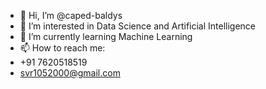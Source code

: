 - 👋 Hi, I’m @caped-baldys
- 👀 I’m interested in Data Science and Artificial Intelligence
- 🌱 I’m currently learning Machine Learning 
- 📫 How to reach me:
- +91 7620518519
- svr1052000@gmail.com

<!---
caped-baldys/caped-baldys is a ✨ special ✨ repository because its `README.md` (this file) appears on your GitHub profile.
You can click the Preview link to take a look at your changes.
--->
